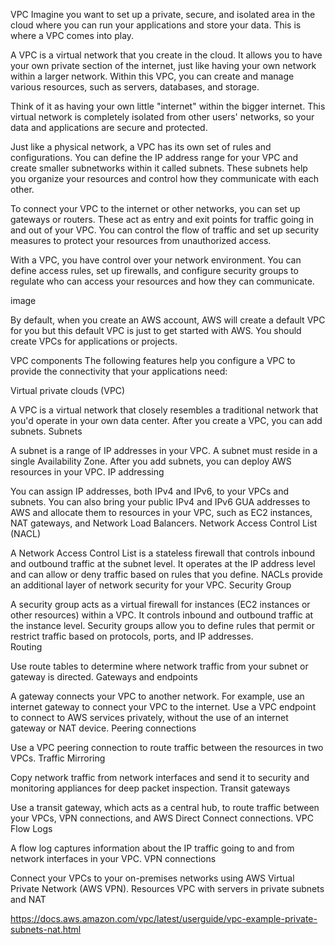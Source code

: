 VPC
Imagine you want to set up a private, secure, and isolated area in the cloud where you can run your applications and store your data. This is where a VPC comes into play.

A VPC is a virtual network that you create in the cloud. It allows you to have your own private section of the internet, just like having your own network within a larger network. Within this VPC, you can create and manage various resources, such as servers, databases, and storage.

Think of it as having your own little "internet" within the bigger internet. This virtual network is completely isolated from other users' networks, so your data and applications are secure and protected.

Just like a physical network, a VPC has its own set of rules and configurations. You can define the IP address range for your VPC and create smaller subnetworks within it called subnets. These subnets help you organize your resources and control how they communicate with each other.

To connect your VPC to the internet or other networks, you can set up gateways or routers. These act as entry and exit points for traffic going in and out of your VPC. You can control the flow of traffic and set up security measures to protect your resources from unauthorized access.

With a VPC, you have control over your network environment. You can define access rules, set up firewalls, and configure security groups to regulate who can access your resources and how they can communicate.

image

By default, when you create an AWS account, AWS will create a default VPC for you but this default VPC is just to get started with AWS. You should create VPCs for applications or projects.

VPC components
The following features help you configure a VPC to provide the connectivity that your applications need:

Virtual private clouds (VPC)

A VPC is a virtual network that closely resembles a traditional network that you'd operate in your own data center. After you create a VPC, you can add subnets.
Subnets

A subnet is a range of IP addresses in your VPC. A subnet must reside in a single Availability Zone. After you add subnets, you can deploy AWS resources in your VPC.
IP addressing

You can assign IP addresses, both IPv4 and IPv6, to your VPCs and subnets. You can also bring your public IPv4 and IPv6 GUA addresses to AWS and allocate them to resources in your VPC, such as EC2 instances, NAT gateways, and Network Load Balancers.
Network Access Control List (NACL)

A Network Access Control List is a stateless firewall that controls inbound and outbound traffic at the subnet level. It operates at the IP address level and can allow or deny traffic based on rules that you define. NACLs provide an additional layer of network security for your VPC.
Security Group

A security group acts as a virtual firewall for instances (EC2 instances or other resources) within a VPC. It controls inbound and outbound traffic at the instance level. Security groups allow you to define rules that permit or restrict traffic based on protocols, ports, and IP addresses.  
Routing

Use route tables to determine where network traffic from your subnet or gateway is directed.
Gateways and endpoints

A gateway connects your VPC to another network. For example, use an internet gateway to connect your VPC to the internet. Use a VPC endpoint to connect to AWS services privately, without the use of an internet gateway or NAT device.
Peering connections

Use a VPC peering connection to route traffic between the resources in two VPCs.
Traffic Mirroring

Copy network traffic from network interfaces and send it to security and monitoring appliances for deep packet inspection.
Transit gateways

Use a transit gateway, which acts as a central hub, to route traffic between your VPCs, VPN connections, and AWS Direct Connect connections.
VPC Flow Logs

A flow log captures information about the IP traffic going to and from network interfaces in your VPC.
VPN connections

Connect your VPCs to your on-premises networks using AWS Virtual Private Network (AWS VPN).
Resources
VPC with servers in private subnets and NAT

https://docs.aws.amazon.com/vpc/latest/userguide/vpc-example-private-subnets-nat.html


